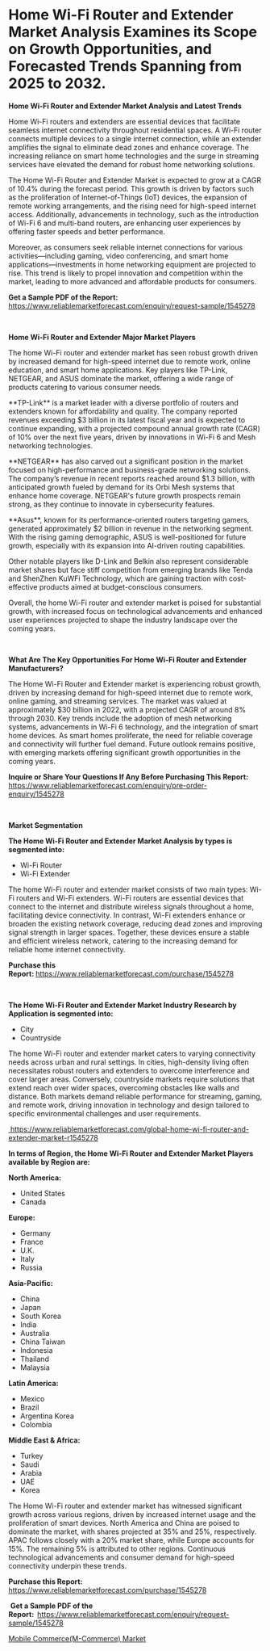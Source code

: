 <p><h1>Home Wi-Fi Router and Extender Market Analysis Examines its Scope on Growth Opportunities, and Forecasted Trends Spanning from 2025 to 2032.</h1></p><p><strong>Home Wi-Fi Router and Extender Market Analysis and Latest Trends</strong></p>
<p><p>Home Wi-Fi routers and extenders are essential devices that facilitate seamless internet connectivity throughout residential spaces. A Wi-Fi router connects multiple devices to a single internet connection, while an extender amplifies the signal to eliminate dead zones and enhance coverage. The increasing reliance on smart home technologies and the surge in streaming services have elevated the demand for robust home networking solutions.</p><p>The Home Wi-Fi Router and Extender Market is expected to grow at a CAGR of 10.4% during the forecast period. This growth is driven by factors such as the proliferation of Internet-of-Things (IoT) devices, the expansion of remote working arrangements, and the rising need for high-speed internet access. Additionally, advancements in technology, such as the introduction of Wi-Fi 6 and multi-band routers, are enhancing user experiences by offering faster speeds and better performance.</p><p>Moreover, as consumers seek reliable internet connections for various activities—including gaming, video conferencing, and smart home applications—investments in home networking equipment are projected to rise. This trend is likely to propel innovation and competition within the market, leading to more advanced and affordable products for consumers.</p></p>
<p><strong>Get a Sample PDF of the Report:&nbsp;</strong> <a href="https://www.reliablemarketforecast.com/enquiry/request-sample/1545278?utm_campaign=2296&utm_medium=2&utm_source=Github&utm_content=ia&utm_term=15022025&utm_id=home-wi-fi-router-and-extender">https://www.reliablemarketforecast.com/enquiry/request-sample/1545278</a></p>
<p>&nbsp;</p>
<p><strong>Home Wi-Fi Router and Extender Major Market Players</strong></p>
<p><p>The home Wi-Fi router and extender market has seen robust growth driven by increased demand for high-speed internet due to remote work, online education, and smart home applications. Key players like TP-Link, NETGEAR, and ASUS dominate the market, offering a wide range of products catering to various consumer needs.</p><p>**TP-Link** is a market leader with a diverse portfolio of routers and extenders known for affordability and quality. The company reported revenues exceeding $3 billion in its latest fiscal year and is expected to continue expanding, with a projected compound annual growth rate (CAGR) of 10% over the next five years, driven by innovations in Wi-Fi 6 and Mesh networking technologies.</p><p>**NETGEAR** has also carved out a significant position in the market focused on high-performance and business-grade networking solutions. The company’s revenue in recent reports reached around $1.3 billion, with anticipated growth fueled by demand for its Orbi Mesh systems that enhance home coverage. NETGEAR's future growth prospects remain strong, as they continue to innovate in cybersecurity features.</p><p>**Asus**, known for its performance-oriented routers targeting gamers, generated approximately $2 billion in revenue in the networking segment. With the rising gaming demographic, ASUS is well-positioned for future growth, especially with its expansion into AI-driven routing capabilities.</p><p>Other notable players like D-Link and Belkin also represent considerable market shares but face stiff competition from emerging brands like Tenda and ShenZhen KuWFi Technology, which are gaining traction with cost-effective products aimed at budget-conscious consumers.</p><p>Overall, the home Wi-Fi router and extender market is poised for substantial growth, with increased focus on technological advancements and enhanced user experiences projected to shape the industry landscape over the coming years.</p></p>
<p>&nbsp;</p>
<p><strong>What Are The Key Opportunities For Home Wi-Fi Router and Extender Manufacturers?</strong></p>
<p><p>The Home Wi-Fi Router and Extender market is experiencing robust growth, driven by increasing demand for high-speed internet due to remote work, online gaming, and streaming services. The market was valued at approximately $30 billion in 2022, with a projected CAGR of around 8% through 2030. Key trends include the adoption of mesh networking systems, advancements in Wi-Fi 6 technology, and the integration of smart home devices. As smart homes proliferate, the need for reliable coverage and connectivity will further fuel demand. Future outlook remains positive, with emerging markets offering significant growth opportunities in the coming years.</p></p>
<p><strong>Inquire or Share Your Questions If Any Before Purchasing This Report:</strong> <a href="https://www.reliablemarketforecast.com/enquiry/pre-order-enquiry/1545278?utm_campaign=2296&utm_medium=2&utm_source=Github&utm_content=ia&utm_term=15022025&utm_id=home-wi-fi-router-and-extender">https://www.reliablemarketforecast.com/enquiry/pre-order-enquiry/1545278</a></p>
<p>&nbsp;</p>
<p><strong>Market Segmentation</strong></p>
<p><strong>The Home Wi-Fi Router and Extender Market Analysis by types is segmented into:</strong></p>
<p><ul><li>Wi-Fi Router</li><li>Wi-Fi Extender</li></ul></p>
<p><p>The home Wi-Fi router and extender market consists of two main types: Wi-Fi routers and Wi-Fi extenders. Wi-Fi routers are essential devices that connect to the internet and distribute wireless signals throughout a home, facilitating device connectivity. In contrast, Wi-Fi extenders enhance or broaden the existing network coverage, reducing dead zones and improving signal strength in larger spaces. Together, these devices ensure a stable and efficient wireless network, catering to the increasing demand for reliable home internet connectivity.</p></p>
<p><strong>Purchase this Report:&nbsp;</strong><a href="https://www.reliablemarketforecast.com/purchase/1545278?utm_campaign=2296&utm_medium=2&utm_source=Github&utm_content=ia&utm_term=15022025&utm_id=home-wi-fi-router-and-extender">https://www.reliablemarketforecast.com/purchase/1545278</a></p>
<p>&nbsp;</p>
<p><strong>The Home Wi-Fi Router and Extender Market Industry Research by Application is segmented into:</strong></p>
<p><ul><li>City</li><li>Countryside</li></ul></p>
<p><p>The home Wi-Fi router and extender market caters to varying connectivity needs across urban and rural settings. In cities, high-density living often necessitates robust routers and extenders to overcome interference and cover larger areas. Conversely, countryside markets require solutions that extend reach over wider spaces, overcoming obstacles like walls and distance. Both markets demand reliable performance for streaming, gaming, and remote work, driving innovation in technology and design tailored to specific environmental challenges and user requirements.</p></p>
<p><a href="https://www.reliablemarketforecast.com/global-home-wi-fi-router-and-extender-market-r1545278?utm_campaign=2296&utm_medium=2&utm_source=Github&utm_content=ia&utm_term=15022025&utm_id=home-wi-fi-router-and-extender">&nbsp;https://www.reliablemarketforecast.com/global-home-wi-fi-router-and-extender-market-r1545278</a></p>
<p><strong>In terms of Region, the Home Wi-Fi Router and Extender Market Players available by Region are:</strong></p>
<p>
    <p> <strong> North America: </strong>
        <ul>
            <li>United States</li>
            <li>Canada</li>
        </ul>
        </p> 
    <p> <strong> Europe: </strong>
        <ul>
            <li>Germany</li>
            <li>France</li>
            <li>U.K.</li>
            <li>Italy</li>
            <li>Russia</li>
        </ul>
        </p> 
    <p> <strong> Asia-Pacific: </strong>
        <ul>
            <li>China</li>
            <li>Japan</li>
            <li>South Korea</li>
            <li>India</li>
            <li>Australia</li>
            <li>China Taiwan</li>
            <li>Indonesia</li>
            <li>Thailand</li>
            <li>Malaysia</li>
        </ul>
        </p> 
    <p> <strong> Latin America: </strong>
        <ul>
            <li>Mexico</li>
            <li>Brazil</li>
            <li>Argentina Korea</li>
            <li>Colombia</li>
        </ul>
        </p> 
    <p> <strong> Middle East & Africa: </strong>
        <ul>
            <li>Turkey</li>
            <li>Saudi</li>
            <li>Arabia</li>
            <li>UAE</li>
            <li>Korea</li>
        </ul>
    </p>
    </p>
<p><p>The Home Wi-Fi router and extender market has witnessed significant growth across various regions, driven by increased internet usage and the proliferation of smart devices. North America and China are poised to dominate the market, with shares projected at 35% and 25%, respectively. APAC follows closely with a 20% market share, while Europe accounts for 15%. The remaining 5% is attributed to other regions. Continuous technological advancements and consumer demand for high-speed connectivity underpin these trends.</p></p>
<p><strong>Purchase this Report: </strong><a href="https://www.reliablemarketforecast.com/purchase/1545278?utm_campaign=2296&utm_medium=2&utm_source=Github&utm_content=ia&utm_term=15022025&utm_id=home-wi-fi-router-and-extender">https://www.reliablemarketforecast.com/purchase/1545278</a></p>
<p>&nbsp;<strong>Get a Sample PDF of the Report:&nbsp;&nbsp;</strong><a href="https://www.reliablemarketforecast.com/enquiry/request-sample/1545278?utm_campaign=2296&utm_medium=2&utm_source=Github&utm_content=ia&utm_term=15022025&utm_id=home-wi-fi-router-and-extender">https://www.reliablemarketforecast.com/enquiry/request-sample/1545278</a></p>
<p><strong></strong></p>
<p><p><a href="https://github.com/oslieselotte2192/Market-Research-Report-List-1/blob/main/mobile-commercem-commerce-market.md?utm_campaign=2296&utm_medium=2&utm_source=Github&utm_content=ia&utm_term=15022025&utm_id=home-wi-fi-router-and-extender">Mobile Commerce(M-Commerce) Market</a></p></p>